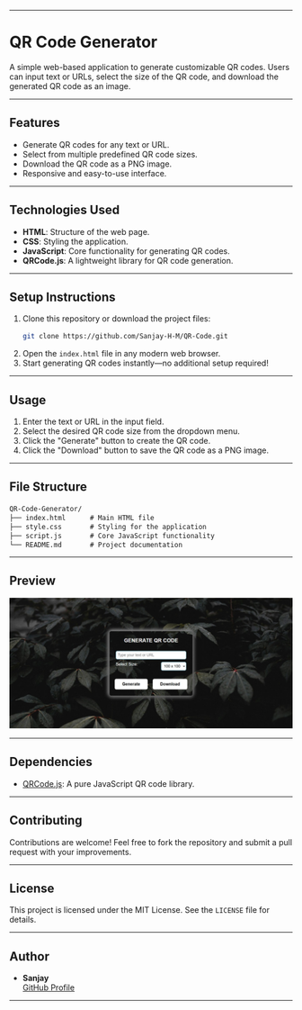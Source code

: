 
---

# **QR Code Generator**

A simple web-based application to generate customizable QR codes. Users can input text or URLs, select the size of the QR code, and download the generated QR code as an image.

---

## **Features**
- Generate QR codes for any text or URL.
- Select from multiple predefined QR code sizes.
- Download the QR code as a PNG image.
- Responsive and easy-to-use interface.

---

## **Technologies Used**
- **HTML**: Structure of the web page.
- **CSS**: Styling the application.
- **JavaScript**: Core functionality for generating QR codes.
- **QRCode.js**: A lightweight library for QR code generation.

---

## **Setup Instructions**
1. Clone this repository or download the project files:
   ```bash
   git clone https://github.com/Sanjay-H-M/QR-Code.git
   ```
2. Open the `index.html` file in any modern web browser.
3. Start generating QR codes instantly—no additional setup required!

---

## **Usage**
1. Enter the text or URL in the input field.
2. Select the desired QR code size from the dropdown menu.
3. Click the "Generate" button to create the QR code.
4. Click the "Download" button to save the QR code as a PNG image.

---

## **File Structure**
```
QR-Code-Generator/
├── index.html      # Main HTML file
├── style.css       # Styling for the application
├── script.js       # Core JavaScript functionality
└── README.md       # Project documentation
```

---

## **Preview**
![Preview of the QR Code Generator](preview.jpg)

---

## **Dependencies**
- [QRCode.js](https://github.com/davidshimjs/qrcodejs): A pure JavaScript QR code library.

---

## **Contributing**
Contributions are welcome! Feel free to fork the repository and submit a pull request with your improvements.

---

## **License**
This project is licensed under the MIT License. See the `LICENSE` file for details.

---

## **Author**
- **Sanjay**  
  [GitHub Profile](https://github.com/Sanjay-H-M/QR-Code.git) 

---
